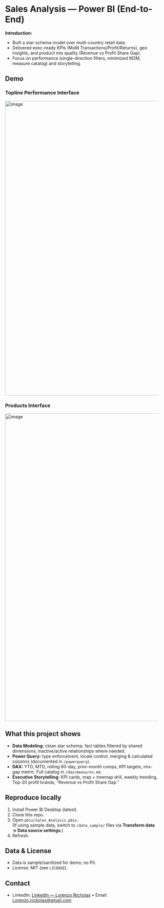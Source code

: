 # Sales Analysis — Power BI (End-to-End)

**Introduction:**
- Built a star-schema model over multi-country retail data.
- Delivered exec-ready KPIs (MoM Transactions/Profit/Returns), geo insights, and product mix quality (Revenue vs Profit Share Gap).
- Focus on performance (single-direction filters, minimized M2M, measure catalog) and storytelling.

## Demo
### Topline Performance Interface
<img width="1767" height="961" alt="image" src="https://github.com/user-attachments/assets/d96478b4-cbdf-45ff-9011-d586a27a8766" />

### Products Interface
<img width="1755" height="1004" alt="image" src="https://github.com/user-attachments/assets/1bb97413-33c9-430b-953f-b79edd715d44" />


## What this project shows
- **Data Modeling:** clean star schema; fact tables filtered by shared dimensions; inactive/active relationships where needed.
- **Power Query:** type enforcement, locale control, merging & calculated columns (documented in `/powerquery`).
- **DAX:** YTD, MTD, rolling 60-day, prior-month comps, KPI targets, mix-gap metric. Full catalog in `/dax/measures.md`.
- **Executive Storytelling:** KPI cards, map + treemap drill, weekly trending, Top-20 profit brands, “Revenue vs Profit Share Gap.”

## Reproduce locally
1. Install Power BI Desktop (latest).
2. Clone this repo.
3. Open `pbix/Sales_Analysis.pbix`.  
   (If using sample data, switch to `/data_sample/` files via **Transform data → Data source settings**.)
4. Refresh.

## Data & License
- Data is sample/sanitized for demo; no PII.  
- License: MIT (see `LICENSE`).

## Contact
- LinkedIn:
[LinkedIn — Lorenzo Nicholas](https://www.linkedin.com/in/lorenzo-nicholas-716669220/)
• Email: <Lorenzo.nickolas@gmail.com>
